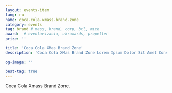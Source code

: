 ```yaml
---
layout: events-item
lang: ru
name: coca-cola-xmass-brand-zone
category: events
tag: brand # mass, brand, corp, btl, mice
award:  # eventarizacia, ukrawards, propeller
prize: ''

title: 'Coca Cola XMas Brand Zone'
description: 'Coca Cola XMas Brand Zone Lorem Ipsum Dolor Sit Amet Consectetur'

og-image: ''

best-tag: true
---
```


Coca Cola Xmass Brand Zone.
